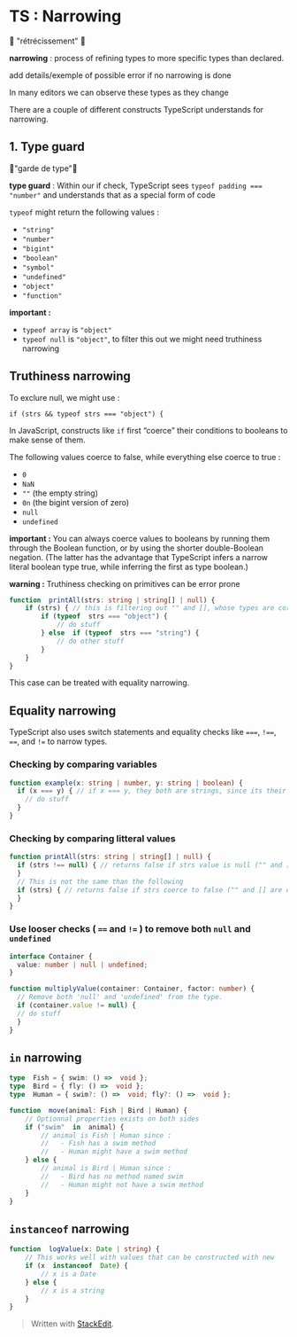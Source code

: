 # TS : Narrowing
🥐 "rétrécissement" 🥐

**narrowing** : process of refining types to more specific types than declared.

add details/exemple of possible error if no narrowing is done

In many editors we can observe these types as they change

There are a couple of different constructs TypeScript understands for narrowing.

## 1. Type guard
 🥐"garde de type"🥐

**type guard** : Within our if check, TypeScript sees `typeof padding === "number"` and understands that as a special form of code

`typeof` might return the following values :

- `"string"`
- `"number"`
- `"bigint"`
- `"boolean"`
- `"symbol"`
- `"undefined"`
- `"object"`
- `"function"`

**important :**

- `typeof array` is `"object"`
- `typeof null` is `"object"`, to filter this out we might need truthiness narrowing

## Truthiness narrowing

To exclure null, we might use :

```
if (strs && typeof strs === "object") {
```

In JavaScript, constructs like `if` first “coerce” their conditions to booleans to make sense of them.

The following values coerce to false, while everything else coerce to true :

- `0`
- `NaN`
- `""` (the empty string)
- `0n` (the bigint version of zero)
- `null`
- `undefined`

**important :** You can always coerce values to booleans by running them through the Boolean function, or by using the shorter double-Boolean negation. (The latter has the advantage that TypeScript infers a narrow literal boolean type true, while inferring the first as type boolean.)

**warning :** Truthiness checking on primitives can be error prone

```typescript
function  printAll(strs: string | string[] | null) {
    if (strs) { // this is filtering out "" and [], whose types are corrects, but coerce to false...
        if (typeof  strs === "object") {
            // do stuff
        } else  if (typeof  strs === "string") {
            // do other stuff
        }
    }
}
```

This case can be treated with equality narrowing.

## Equality narrowing

TypeScript also uses switch statements and equality checks like `===`, `!==`, `==`, and `!=` to narrow types.

### Checking by comparing variables

```typescript
function example(x: string | number, y: string | boolean) {
  if (x === y) { // if x === y, they both are strings, since its their only common type
    // do stuff
  }
}
```

### Checking by comparing litteral values

```typescript
function printAll(strs: string | string[] | null) {
  if (strs !== null) { // returns false if strs value is null ("" and [] are in)
  }
  // This is not the same than the following
  if (strs) { // returns false if strs coerce to false ("" and [] are out)
  }
}
```

### Use looser checks ( `==` and `!=` ) to remove both `null` and `undefined`

```typescript
interface Container {
  value: number | null | undefined;
}

function multiplyValue(container: Container, factor: number) {
  // Remove both 'null' and 'undefined' from the type.
  if (container.value != null) {
  // do stuff
  }
}
```

## `in` narrowing

```typescript
type  Fish = { swim: () =>  void };
type  Bird = { fly: () =>  void };
type  Human = { swim?: () =>  void; fly?: () =>  void };

function  move(animal: Fish | Bird | Human) {
	// Optionnal properties exists on both sides
	if ("swim"  in  animal) {
		// animal is Fish | Human since :
		//   - Fish has a swim method
		//   - Human might have a swim method
	} else {
		// animal is Bird | Human since :
		//   - Bird has no method named swim
		//   - Human might not have a swim method
	}
}
```

## `instanceof` narrowing

```typescript
function  logValue(x: Date | string) {
	// This works well with values that can be constructed with new
	if (x  instanceof  Date) {
		// x is a Date
	} else {
		// x is a string
	}
}
```

> Written with [StackEdit](https://stackedit.io/).
